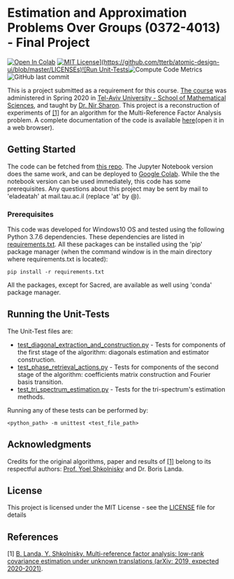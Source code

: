 # Estimation and Approximation Problems Over Groups (0372-4013) - Final Project 

[![Open In Colab](https://colab.research.google.com/assets/colab-badge.svg)](????) [![MIT License](https://img.shields.io/apm/l/atomic-design-ui.svg?)](https://github.com/tterb/atomic-design-ui/blob/master/LICENSEs)![Run Unit-Tests](https://github.com/RedCrow9564/EstimationOverGroups-FinalProject/workflows/Run%20Unit-Tests/badge.svg)![Compute Code Metrics](https://github.com/RedCrow9564/EstimationOverGroups-FinalProject/workflows/Compute%20Code%20Metrics/badge.svg)![GitHub last commit](https://img.shields.io/github/last-commit/RedCrow9564/EstimationOverGroups-FinalProject)

This is a project submitted as a requirement for this course. [The course](https://www30.tau.ac.il/yedion/syllabus.asp?course=0372401301) was administered in Spring 2020 in [Tel-Aviv University - School of Mathematical Sciences](https://en-exact-sciences.tau.ac.il/math), and taught by [Dr. Nir Sharon](https://en-exact-sciences.tau.ac.il/profile/nsharon). 
This project is a reconstruction of experiments of [[1]](#1) for an algorithm for the Multi-Reference Factor Analysis problem. A complete documentation of the code is available [here](????)(open it in a web browser).

## Getting Started

The code can be fetched from [this repo](https://github.com/RedCrow9564/EstimationOverGroups-FinalProject.git). The Jupyter Notebook version does the same work, and can be deployed to [Google Colab](?????). While the the notebook version can be used immediately, this code has some prerequisites.
Any questions about this project may be sent by mail to 'eladeatah' at mail.tau.ac.il (replace 'at' by @).

### Prerequisites

This code was developed for Windows10 OS and tested using the following Python 3.7.6 dependencies. These dependencies are listed in [requirements.txt](requirements.txt).
All these packages can be installed using the 'pip' package manager (when the command window is in the main directory where requirements.txt is located):
```
pip install -r requirements.txt
```
All the packages, except for Sacred, are available as well using 'conda' package manager.

## Running the Unit-Tests

The Unit-Test files are:

* [test_diagonal_extraction_and_construction.py](UnitTests/test_diagonal_extraction_and_construction.py) - Tests for components of the first stage of the algorithm: diagonals estimation and estimator construction.
* [test_phase_retrieval_actions.py](UnitTests/test_phase_retrieval_actions.py) - Tests for components of the second stage of the algorithm: coefficients matrix construction and Fourier basis transition.
* [test_tri_spectrum_estimation.py](UnitTests/test_tri_spectrum_estimation.py) - Tests for the tri-spectrum's estimation methods.

Running any of these tests can be performed by:
```
<python_path> -m unittest <test_file_path>
```
## Acknowledgments
Credits for the original algorithms, paper and results of [[1]](#1) belong to its respectful authors: [Prof. Yoel Shkolnisky](https://en-exact-sciences.tau.ac.il/profile/yoelsh) and Dr. Boris Landa.

## License

This project is licensed under the MIT License - see the [LICENSE](LICENSE) file for details

## References
<a id="1">[1]</a> [B. Landa, Y. Shkolnisky. Multi-reference factor analysis: low-rank covariance estimation
under unknown translations (arXiv: 2019, expected 2020-2021)](https://arxiv.org/pdf/1906.00211.pdf).

